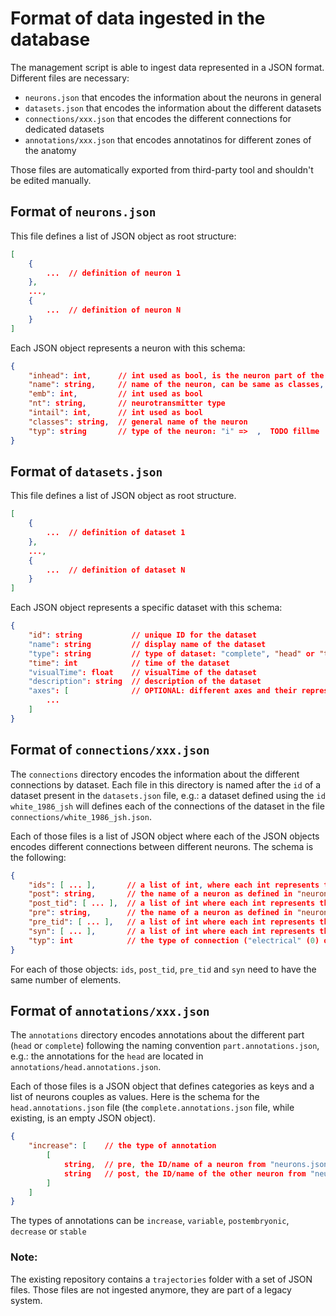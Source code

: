 # Format of data ingested in the database

The management script is able to ingest data represented in a JSON format.
Different files are necessary:

* `neurons.json` that encodes the information about the neurons in general
* `datasets.json` that encodes the information about the different datasets
* `connections/xxx.json` that encodes the different connections for dedicated datasets
* `annotations/xxx.json` that encodes annotatinos for different zones of the anatomy

Those files are automatically exported from third-party tool and shouldn't be edited manually.

## Format of `neurons.json`

This file defines a list of JSON object as root structure:

```json
[
    {
        ...  // definition of neuron 1
    },
    ...,
    {
        ...  // definition of neuron N
    }
]
```

Each JSON object represents a neuron with this schema:

```json
{
    "inhead": int,      // int used as bool, is the neuron part of the head or not
    "name": string,     // name of the neuron, can be same as classes, or L or R of classes
    "emb": int,         // int used as bool
    "nt": string,       // neurotransmitter type
    "intail": int,      // int used as bool
    "classes": string,  // general name of the neuron
    "typ": string       // type of the neuron: "i" =>  ,  TODO fillme
}
```


## Format of `datasets.json`

This file defines a list of JSON object as root structure.

```json
[
    {
        ...  // definition of dataset 1
    },
    ...,
    {
        ...  // definition of dataset N
    }
]
```

Each JSON object represents a specific dataset with this schema:

```json
{
    "id": string           // unique ID for the dataset
    "name": string         // display name of the dataset
    "type": string         // type of dataset: "complete", "head" or "tail"
    "time": int            // time of the dataset
    "visualTime": float    // visualTime of the dataset
    "description": string  // description of the dataset
    "axes": [              // OPTIONAL: different axes and their representation, not used but can appear in the file
        ...
    ]
}
```

## Format of `connections/xxx.json`

The `connections` directory encodes the information about the different connections by dataset.
Each file in this directory is named after the `id` of a dataset present in the `datasets.json` file, e.g.: a dataset defined using the `id` `white_1986_jsh` will defines each of the connections of the dataset in the file `connections/white_1986_jsh.json`.

Each of those files is a list of JSON object where each of the JSON objects encodes different connections between different neurons.
The schema is the following:

```json
{
    "ids": [ ... ],       // a list of int, where each int represents the ID of the neurons involved in this connection
    "post": string,       // the name of a neuron as defined in "neurons.json"
    "post_tid": [ ... ],  // a list of int where each int represents the ID of a post synapse for a dedicated post neuron
    "pre": string,        // the name of a neuron as defined in "neurons.json"
    "pre_tid": [ ... ],   // a list of int where each int represents the ID of a pre synapse for a dedicated pre neuron
    "syn": [ ... ],       // a list of int where each int represents the weight of a post or pre synapses (indice matches the neuron in pre/post_tid)
    "typ": int            // the type of connection ("electrical" (0) or "chemical" (2))
}
```

For each of those objects: `ids`, `post_tid`, `pre_tid` and `syn` need to have the same number of elements.

## Format of `annotations/xxx.json`

The `annotations` directory encodes annotations about the different part (`head` or `complete`) following the naming convention `part.annotations.json`, e.g.: the annotations for the `head` are located in `annotations/head.annotations.json`.

Each of those files is a JSON object that defines categories as keys and a list of neurons couples as values.
Here is the schema for the `head.annotations.json` file (the `complete.annotations.json` file, while existing, is an empty JSON object).

```json
{
    "increase": [    // the type of annotation
        [
            string,  // pre, the ID/name of a neuron from "neurons.json"
            string   // post, the ID/name of the other neuron from "neurons.json" that is part of the couple
        ]
    ]
}
```

The types of annotations can be `increase`, `variable`, `postembryonic`, `decrease` or `stable`

### Note:

The existing repository contains a `trajectories` folder with a set of JSON files.
Those files are not ingested anymore, they are part of a legacy system.
